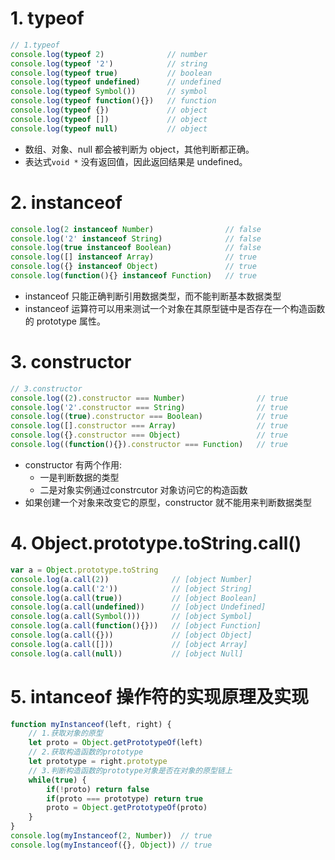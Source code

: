 # 1. typeof
```js
// 1.typeof
console.log(typeof 2)              // number
console.log(typeof '2')            // string
console.log(typeof true)           // boolean
console.log(typeof undefined)      // undefined
console.log(typeof Symbol())       // symbol
console.log(typeof function(){})   // function
console.log(typeof {})             // object
console.log(typeof [])             // object
console.log(typeof null)           // object
```
* 数组、对象、null 都会被判断为 object，其他判断都正确。
* 表达式```void *``` 没有返回值，因此返回结果是 undefined。
# 2. instanceof
```js
console.log(2 instanceof Number)                // false
console.log('2' instanceof String)              // false
console.log(true instanceof Boolean)            // false
console.log([] instanceof Array)                // true
console.log({} instanceof Object)               // true
console.log(function(){} instanceof Function)   // true
```
* instanceof 只能正确判断引用数据类型，而不能判断基本数据类型
* instanceof 运算符可以用来测试一个对象在其原型链中是否存在一个构造函数的 prototype 属性。
# 3. constructor
```js
// 3.constructor
console.log((2).constructor === Number)                // true
console.log('2'.constructor === String)                // true
console.log((true).constructor === Boolean)            // true
console.log([].constructor === Array)                  // true
console.log({}.constructor === Object)                 // true
console.log((function(){}).constructor === Function)   // true
```
* constructor 有两个作用:
  * 一是判断数据的类型
  * 二是对象实例通过constrcutor 对象访问它的构造函数
* 如果创建一个对象来改变它的原型，constructor 就不能用来判断数据类型
# 4. Object.prototype.toString.call()
```js
var a = Object.prototype.toString
console.log(a.call(2))              // [object Number]
console.log(a.call('2'))            // [object String]
console.log(a.call(true))           // [object Boolean]
console.log(a.call(undefined))      // [object Undefined]
console.log(a.call(Symbol()))       // [object Symbol]
console.log(a.call(function(){}))   // [object Function]
console.log(a.call({}))             // [object Object]
console.log(a.call([]))             // [object Array]
console.log(a.call(null))           // [object Null]
```
# 5. intanceof 操作符的实现原理及实现
```js
function myInstanceof(left, right) {
    // 1.获取对象的原型
    let proto = Object.getPrototypeOf(left)
    // 2.获取构造函数的prototype
    let prototype = right.prototype
    // 3.判断构造函数的prototype对象是否在对象的原型链上
    while(true) {
        if(!proto) return false
        if(proto === prototype) return true
        proto = Object.getPrototypeOf(proto)
    }
}
console.log(myInstanceof(2, Number))  // true
console.log(myInstanceof({}, Object)) // true
```